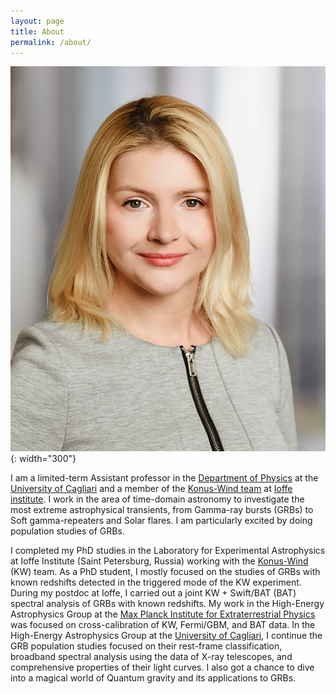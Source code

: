 ```yaml
---
layout: page
title: About
permalink: /about/
---
```


![photo](/assets/images/Bewerbungsfoto1.jpg){: width="300"}

I am a limited-term Assistant professor in the [Department of Physics](https://web.unica.it/unica/en/dip_fisica.page) at the [University of Cagliari](https://en.unica.it/en) and a member of the [Konus-Wind team](http://www.ioffe.ru/LEA/index.html) at [Ioffe institute](https://en.wikipedia.org/wiki/Ioffe_Institute).
I work in the area of time-domain astronomy to investigate the most extreme astrophysical transients, from Gamma-ray bursts (GRBs) to Soft gamma-repeaters and Solar flares. I am particularly excited by doing population studies of GRBs.

I completed my PhD studies in the Laboratory for Experimental Astrophysics at Ioffe Institute (Saint Petersburg, Russia) working with the [Konus-Wind](https://www.ioffe.ru/LEA/kw/index.html) (KW) team.
As a PhD student, I mostly focused on the studies of GRBs with known redshifts detected in the triggered mode of the KW experiment.
During my postdoc at Ioffe, I carried out a joint KW + Swift/BAT (BAT) spectral analysis of GRBs with known redshifts.
My work in the High-Energy Astrophysics Group at the [Max Planck Institute for Extraterrestrial Physics](https://www.mpe.mpg.de/main) was focused on cross-calibration of KW, Fermi/GBM, and BAT data.
In the High-Energy Astrophysics Group at the [University of Cagliari](https://en.unica.it/en), I continue the GRB population studies focused on their rest-frame classification, broadband spectral analysis using the data of X-ray telescopes, and comprehensive properties of their light curves. I also got a chance to dive into a magical world of Quantum gravity and its applications to GRBs.
